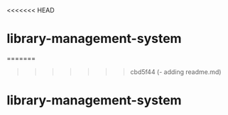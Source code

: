 <<<<<<< HEAD
# library-management-system
=======

>>>>>>> cbd5f44 (- adding readme.md)
# library-management-system
